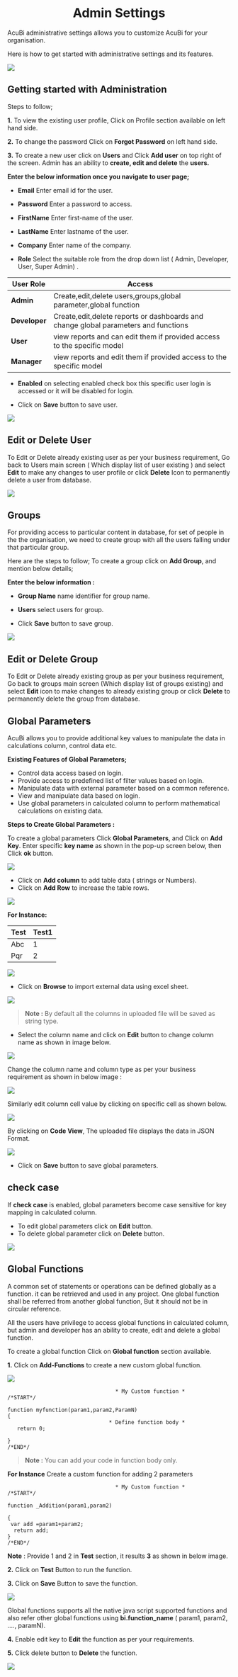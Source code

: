 

 <center><h1>Admin Settings</h1></center>

AcuBi administrative settings allows you to customize AcuBi for your organisation.

Here is how to get started with administrative settings and its features.

![
](https://raw.githubusercontent.com/sv18042016/fp1/d61beb27f6c032b0573919bc8b1806668f9b6d97/images/full_admin1.png)

## Getting started with Administration

Steps to follow;

**1.** To view the existing user profile, Click on Profile section available on left hand side. 

**2.** To change the password Click on **Forgot Password** on left hand side.

**3.** To create a new user click on **Users** and Click **Add user** on top right of the screen. Admin has an ability to **create, edit and delete** the **users.**
 
**Enter the below information once you navigate to user page;**

- **Email** Enter email id for the user.

- **Password** Enter a password to access.

- **FirstName** Enter first-name of the user.

- **LastName** Enter lastname of the user. 

- **Company** Enter name of the company.

- **Role** Select the suitable role from the drop down list ( Admin, Developer, User, Super Admin) .

| User Role |  Access|
|--|--|
| **Admin** | Create,edit,delete users,groups,global parameter,global function |
|**Developer**|Create,edit,delete reports or dashboards and change global parameters and functions|
|**User**|view reports and can edit them if provided access to the specific model|
|**Manager**|view reports and edit them if provided access to the specific model|

- **Enabled** on selecting enabled check box this specific user login is accessed or it will be disabled for login.

- Click on **Save** button to save user.

![
](https://raw.githubusercontent.com/sv18042016/fp1/cdd2483566966ccdd9bf8fdb0404076c90a7fc09/images/full_userd.png)

## Edit or Delete User

To Edit or Delete already existing user as per your business requirement, Go back to Users main screen ( Which display list of user existing )  and select **Edit** to make any changes to user profile  or click **Delete** Icon to permanently delete a user from database.

![
](https://raw.githubusercontent.com/sv18042016/fp1/1f49ce0c89ffb5873eef9fcb340937f15e101560/images/full_edit_user.png)

## Groups

 For providing access to particular content in database, for set of people in the the organisation, we need to create group with all the users falling under that particular group.

Here are the steps to follow;
To create a group click on **Add Group**, and mention below details;

**Enter the below information :**

- **Group Name** name identifier for group name.

- **Users** select  users for group.

- Click **Save** button to save group.

![
](https://raw.githubusercontent.com/sv18042016/fp1/3114f27feb369a1d0df91c6dd0e8dab965a0b6da/images/full_group.png)

## Edit or Delete Group

To Edit or Delete already existing group as per your business requirement, Go back to groups main screen (Which display list of groups existing)  and select **Edit** icon to make changes to already existing group or click **Delete** to permanently delete the group from database.

## Global Parameters

AcuBi allows you to provide additional key values to manipulate the data in calculations column, control data etc. 

 **Existing Features of Global Parameters;**
- Control data access based on login.
- Provide access to predefined list of filter values based on login.
- Manipulate data with external parameter based on a common reference.
- View and manipulate data based on login.
- Use global parameters in calculated column to perform mathematical calculations on existing data.

**Steps to Create Global Parameters :**

To create a global parameters Click **Global Parameters**, and Click on **Add Key**. Enter specific **key name** as shown in the pop-up screen below, then Click **ok** button.

![
](https://raw.githubusercontent.com/sv18042016/fp1/358cf93ac803463e1de7a9de99fda806615ab45d/images/full_global_para.png)
 
 - Click on **Add column** to add table data ( strings or Numbers).
 - Click on **Add Row** to increase the table rows.
 
![
](https://raw.githubusercontent.com/sv18042016/fp1/0972156040148c1e863bc4456d9705e52cf046b5/images/full_global_para1.png)

 **For Instance:**

|Test  |Test1  |
|--|--|
| Abc | 1 |
|Pqr  | 2 |

![
](https://raw.githubusercontent.com/sv18042016/fp1/0972156040148c1e863bc4456d9705e52cf046b5/images/add_column.png)

- Click on **Browse** to import external data using excel sheet.

![
](https://raw.githubusercontent.com/sv18042016/fp1/315833fba561101dcd95aa6d0ad9560694aeff02/images/browse_gp.png)

>**Note :** By default all the columns in uploaded file will be saved as string type. 

- Select the column name and click on **Edit** button to change column name as shown in image below.

![
](https://raw.githubusercontent.com/sv18042016/fp1/315833fba561101dcd95aa6d0ad9560694aeff02/images/upload_gp.png) 

 Change the column name and column type as per your business requirement as shown in below image :
 
![
](https://raw.githubusercontent.com/sv18042016/fp1/d9f487e8bcb13f913640bdce2a7030f7b519167a/images/para2.png)

Similarly edit column cell value by clicking on specific cell as shown below.

![
](https://raw.githubusercontent.com/sv18042016/fp1/90ce2c5c848ba57722a38cdfb7623b6037e12058/images/para3.png)

By clicking on **Code View**, The uploaded file displays the data in JSON Format.

![
](https://raw.githubusercontent.com/sv18042016/fp1/7ca7febb2aec49c8c334dbe0ba8301fc146905ca/images/Json.png)

- Click on **Save** button to save global parameters.

## check case

If **check case** is enabled, global parameters become case sensitive for key mapping in calculated column.

- To edit global parameters click on **Edit** button.
- To delete global parameter click on **Delete** button.

![
](https://raw.githubusercontent.com/sv18042016/fp1/b1569c9d8cc1d909d7b645a3e6e2ec3c21453852/images/checkcase.png)

## Global Functions

A common set of statements or operations can be defined globally as a function. it can be retrieved and used in any project. One global function shall be referred from another global function, But it should not be in circular reference.  

All the users have privilege to access global functions in calculated column, but admin and developer has an ability to create, edit and delete a global function.

To create a global function Click on **Global function** section available.

**1.**  Click on **Add-Functions** to create a new custom global function.

![
](https://raw.githubusercontent.com/sv18042016/fp1/d9712e86a6881444e961d60dfc6aab30bf665172/images/func1.png)

```
                                  * My Custom function *
/*START*/ 

function myfunction(param1,param2,ParamN)
{
                                * Define function body *  
   return 0;
   
}
/*END*/
```
> **Note :** You can add your code in function body only.

 **For Instance**  Create a custom function for adding 2 parameters


```
                                  * My Custom function *
/*START*/ 

function _Addition(param1,param2)

{
 var add =param1+param2;  
  return add;
}
/*END*/
```
 **Note** : Provide 1 and 2 in **Test** section, it results **3** as shown in below image.

**2.** Click on **Test** Button  to run the function.

**3.** Click on **Save** Button to save the function.

![
](https://raw.githubusercontent.com/sv18042016/fp1/2c15dfa03d8ed5eed5cdffdc1335c22ce759300c/images/global_functions.png)

Global functions supports all the native java script supported functions and also refer other global functions using  **bi.function_name** ( param1, param2, ...., paramN).

**4.**  Enable edit key to **Edit** the function as per your requirements.

**5.** Click  delete button to **Delete** the function.

![
](https://raw.githubusercontent.com/sv18042016/fp1/d82a8c27ff4c376dad7db79873f75867a4e49aca/images/edit_func.png)

<!--stackedit_data:
eyJoaXN0b3J5IjpbMTM0NTg2NTcxNywtOTM5MjYyMDczLDIxMT
g0NjM0ODEsMjAxNjQ0MTM2OSwxNDczNzAwMDMwLC0yMDkzNTgx
NDIzLDM5ODMxMzQ5NiwtMTQzMjQ0MzMyMywyMDY5NTc2NDYsMT
k5NzY5MDkwOCwtMTQwNTg5NDgyNSwxNDMxNTYwNTY0LDE2NDMx
NDY4ODYsLTE5NDAxMzk2OTQsLTE2MTExMTQyNjksMTcxNjUzNz
E2MywtMjAzMjc5MDkwMyw1MzYyMTY4MjIsLTEyMzE4OTc5Njgs
LTU3OTgxNDMyOV19
-->